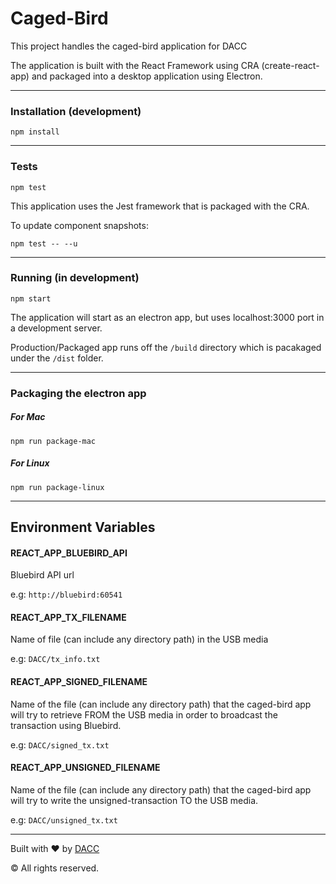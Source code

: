 # Caged-Bird
This project handles the caged-bird application for DACC

The application is built with the React Framework using CRA (create-react-app) and packaged into a desktop application using Electron.

---

### Installation (development)
```
npm install
```
---

### Tests
```
npm test
```
This application uses the Jest framework that is packaged with the CRA.

To update component snapshots:
```
npm test -- --u
```
---

### Running (in development)
```
npm start
```
The application will start as an electron app, but uses localhost:3000 port in a development server.

Production/Packaged app runs off the `/build` directory which is pacakaged under the `/dist` folder.

---
### Packaging the electron app
##### For Mac
```
npm run package-mac
```
##### For Linux
```
npm run package-linux
```
---

## Environment Variables

#### **REACT_APP_BLUEBIRD_API**
Bluebird API url

e.g: `http://bluebird:60541`

#### **REACT_APP_TX_FILENAME**
Name of file (can include any directory path) in the USB media

e.g: `DACC/tx_info.txt`

#### **REACT_APP_SIGNED_FILENAME**
Name of the file (can include any directory path) that the caged-bird app will try to retrieve FROM the USB media in order to broadcast the transaction using Bluebird.

e.g: `DACC/signed_tx.txt`

#### **REACT_APP_UNSIGNED_FILENAME**
Name of the file (can include any directory path) that the caged-bird app will try to write the unsigned-transaction TO the USB media.

e.g: `DACC/unsigned_tx.txt`

---------

Built with :heart: by [DACC](https://www.digitalassetcustody.com/)

&copy; All rights reserved.

